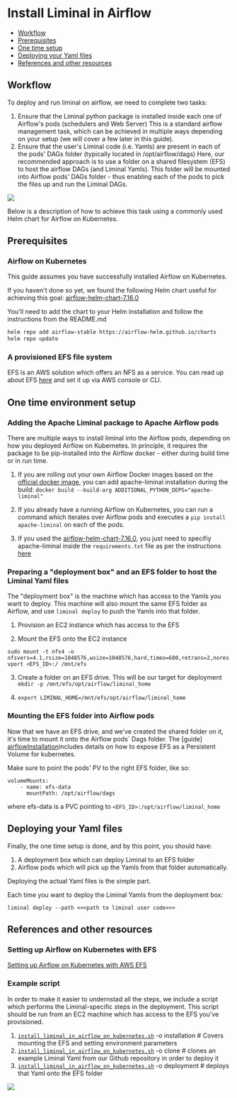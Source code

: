 <!--
Licensed to the Apache Software Foundation (ASF) under one
or more contributor license agreements.  See the NOTICE file
distributed with this work for additional information
regarding copyright ownership.  The ASF licenses this file
to you under the Apache License, Version 2.0 (the
"License"); you may not use this file except in compliance
with the License.  You may obtain a copy of the License at

  http://www.apache.org/licenses/LICENSE-2.0

Unless required bgit y applicable law or agreed to in writing,
software distributed under the License is distributed on an
"AS IS" BASIS, WITHOUT WARRANTIES OR CONDITIONS OF ANY
KIND, either express or implied.  See the License for the
specific language governing permissions and limitations
under the License.
-->

# Install Liminal in Airflow
* [Workflow](#workflow)
* [Prerequisites](#prerequisites)
* [One time setup](#One-time-environment-setup)
* [Deploying your Yaml files](#Deploying-your-Yaml-files)
* [References and other resources](#references-and-other-resources)

## Workflow
To deploy and run liminal on airflow, we need to complete two tasks:
1. Ensure that the Liminal python package is installed inside each one of Airflow's pods (schedulers and Web Server)
   This is a standard airflow management task, which can be achieved in multiple ways depending on your setup (we will cover a few later in this guide).
2. Ensure that the user's Liminal code (i.e. Yamls) are present in each of the pods' DAGs folder (typically located in /opt/airflow/dags)
   Here, our recommended approach is to use a folder on a shared filesystem (EFS) to host the airflow DAGs (and Liminal Yamls). 
   This folder will be mounted into Airflow pods' DAGs folder - thus enabling each of the pods to pick the files up and run the Liminal DAGs.



![](assets/liminal_deployment_diagram.png)


Below is a description of how to achieve this task using a commonly used Helm chart for Airflow on Kubernetes.

## Prerequisites
### Airflow on Kubernetes
This guide assumes you have successfully installed Airflow on Kubernetes.

If you haven't done so yet, we found the following Helm chart useful for achieving this goal:
[airflow-helm-chart-7.16.0]

You'll need to add the chart to your Helm installation and follow the instructions from the README.md
```sh
helm repo add airflow-stable https://airflow-helm.github.io/charts
helm repo update
```

### A provisioned EFS file system
EFS is an AWS solution which offers an NFS as a service.
You can read up about EFS [here](https://aws.amazon.com/efs/features/) and set it up via AWS console or CLI.

## One time environment setup
### Adding the Apache Liminal package to Apache Airflow pods

There are multiple ways to install liminal into the Airflow pods, depending on how you deployed Airflow on Kubernetes.
In principle, it requires the package to be pip-installed into the Airflow docker - either during build time or in run time.

1. If you are rolling out your own Airflow Docker images based on the [official docker image](https://github.com/apache/airflow), 
you can add apache-liminal installation during the build: 
```docker build --build-arg ADDITIONAL_PYTHON_DEPS="apache-liminal"```

2. If you already have a running Airflow on Kubernetes, you can run a command which iterates over Airflow pods and executes a ```pip install apache-liminal``` 
on each of the pods. 

3. If you used the [airflow-helm-chart-7.16.0], you just need to specifiy apache-liminal inside the ```requirements.txt``` file as per the instructions [here][airflow-helm-chart-7.16.0]


### Preparing a "deployment box" and an EFS folder to host the Liminal Yaml files
The "deployment box" is the machine which has access to the Yamls you want to deploy.
This machine will also mount the same EFS folder as Airflow, and use ```liminal deploy``` to push the Yamls into that folder.

1. Provision an EC2 instance which has access to the EFS

3. Mount the EFS onto the EC2 instance

```sudo mount -t nfs4 -o nfsvers=4.1,rsize=1048576,wsize=1048576,hard,timeo=600,retrans=2,noresvport <EFS_ID>:/ /mnt/efs```

3. Create a folder on an EFS drive. This will be our target for deployment
```mkdir -p /mnt/efs/opt/airflow/liminal_home```

4. ```export LIMINAL_HOME=/mnt/efs/opt/airflow/liminal_home```

### Mounting the EFS folder into Airflow pods

Now that we have an EFS drive, and we've created the shared folder on it, it's time to mount it onto the Airflow pods` Dags folder.
The [guide] [airflowInstallation]includes details on how to expose EFS as a Persistent Volume for kubernetes.

Make sure to point the pods' PV to the right EFS folder, like so:

```
volumeMounts:
    - name: efs-data
      mountPath: /opt/airflow/dags
```

where efs-data is a PVC pointing to `<EFS_ID>:/opt/airflow/liminal_home`


## Deploying your Yaml files

Finally, the one time setup is done, and by this point, you should have:
1. A deployment box which can deploy Liminal to an EFS folder
2. Airflow pods which will pick up the Yamls from that folder automatically.

Deploying the actual Yaml files is the simple part. 

Each time you want to deploy the Liminal Yamls from the deployment box:
```
liminal deploy --path <<<path to liminal user code>>>
```

## References and other resources

### Setting up Airflow on Kubernetes with EFS
[Setting up Airflow on Kubernetes with AWS EFS][airflowInstallation]

### Example script
In order to make it easier to undernstad all the steps, we include a script which performs the Liminal-specific steps in the deployment.
This script should be run from an EC2 machine which has access to the EFS you've provisioned.

1. [`install_liminal_in_airflow_on_kubernetes.sh`][liminal-installation-script] -o installation # Covers mounting the EFS and setting environment parameters
2. [`install_liminal_in_airflow_on_kubernetes.sh`][liminal-installation-script] -o clone  # clones an example Liminal Yaml from our Github repository in order to deploy it
3. [`install_liminal_in_airflow_on_kubernetes.sh`][liminal-installation-script] -o deployment # deploys that Yaml onto the EFS folder

![](assets/liminal_installation_on_cloud.gif)

[airflow-helm-chart-7.16.0]: <https://github.com/airflow-helm/charts/tree/airflow-7.16.0>
[homebrew-kubectl]: <https://formulae.brew.sh/formula/kubernetes-cli>
[cluster-access-kubeconfig]: <https://kubernetes.io/docs/concepts/configuration/organize-cluster-access-kubeconfig/#context>
[liminal-installation-script]: <https://github.com/apache/incubator-liminal/tree/master/docs/source/install_liminal_in_airflow_on_kubernetes.sh>
[airflowChart]: <https://github.com/airflow-helm/charts/tree/main/charts/airflow>
[airflowInstallation]: <https://medium.com/terragoneng/setting-up-airflow-on-kubernetes-with-aws-efs-c659f3a16292>
[airflowImage]: <https://hub.docker.com/layers/apache/airflow/1.10.12-python3.6/images/sha256-9ea9e5ca66bd17632241889ab248fe3852c9f3c830ed299a8ecaa8a13ac2082f?context=explore>
